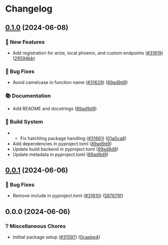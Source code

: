 # Changelog

## [0.1.0](https://github.com/Arize-ai/arize/compare/arize-otel-python/v0.0.1...arize-otel-python/v0.1.0) (2024-06-08)


### 🎁 New Features

* Add registration for arize, local phoenix, and custom endpoints ([#31619](https://github.com/Arize-ai/arize/issues/31619)) ([29594bb](https://github.com/Arize-ai/arize/commit/29594bb1b7918d6633633c039fcceb6857d01f80))


### 🐛 Bug Fixes

* Avoid camelcase in function name ([#31629](https://github.com/Arize-ai/arize/issues/31629)) ([89ad9d9](https://github.com/Arize-ai/arize/commit/89ad9d97d608dfa61b57366f4cb062b88baf0ef6))


### 📚 Documentation

* Add README and docstrings ([89ad9d9](https://github.com/Arize-ai/arize/commit/89ad9d97d608dfa61b57366f4cb062b88baf0ef6))


### 🔧 Build System

* * Fix hatchling package handling ([#31661](https://github.com/Arize-ai/arize/issues/31661)) ([01a0ca8](https://github.com/Arize-ai/arize/commit/01a0ca8939d5325ce7eaf71fd7c7d5f83c8959cb))
* Add dependencies in pyproject.toml ([89ad9d9](https://github.com/Arize-ai/arize/commit/89ad9d97d608dfa61b57366f4cb062b88baf0ef6))
* Update build backend in pyproject.toml ([89ad9d9](https://github.com/Arize-ai/arize/commit/89ad9d97d608dfa61b57366f4cb062b88baf0ef6))
* Update metadata in pyproject.toml ([89ad9d9](https://github.com/Arize-ai/arize/commit/89ad9d97d608dfa61b57366f4cb062b88baf0ef6))

## [0.0.1](https://github.com/Arize-ai/arize/compare/arize-otel-python/v0.0.0...arize-otel-python/v0.0.1) (2024-06-06)


### 🐛 Bug Fixes

* Remove include in pyproject.toml ([#31610](https://github.com/Arize-ai/arize/issues/31610)) ([587679f](https://github.com/Arize-ai/arize/commit/587679f276501c9a789a204975111e3e40452ba0))

## 0.0.0 (2024-06-06)


### ❔ Miscellaneous Chores

* Initital package setup ([#31597](https://github.com/Arize-ai/arize/issues/31597)) ([0caebe4](https://github.com/Arize-ai/arize/commit/0caebe4e51883fdc2d6e61b06fe427eab0403390))
